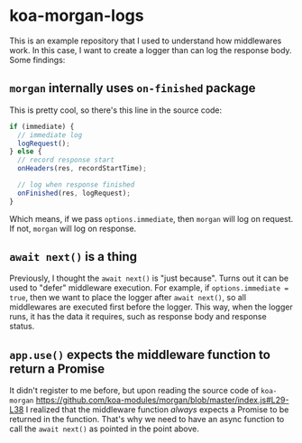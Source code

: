 # koa-morgan-logs

This is an example repository that I used to understand how middlewares work. In this case, I want to create a logger than can log the response body. Some findings:

## `morgan` internally uses `on-finished` package

This is pretty cool, so there's this line in the source code:

```js
if (immediate) {
  // immediate log
  logRequest();
} else {
  // record response start
  onHeaders(res, recordStartTime);

  // log when response finished
  onFinished(res, logRequest);
}
```

Which means, if we pass `options.immediate`, then `morgan` will log on request. If not, `morgan` will log on response.

## `await next()` is a thing

Previously, I thought the `await next()` is "just because". Turns out it can be used to "defer" middleware execution. For example, if `options.immediate = true`, then we want to place the logger after `await next()`, so all middlewares are executed first before the logger. This way, when the logger runs, it has the data it requires, such as response body and response status.

## `app.use()` expects the middleware function to return a Promise

It didn't register to me before, but upon reading the source code of `koa-morgan` https://github.com/koa-modules/morgan/blob/master/index.js#L29-L38 I realized that the middleware function _always_ expects a Promise to be returned in the function. That's why we need to have an async function to call the `await next()` as pointed in the point above.
